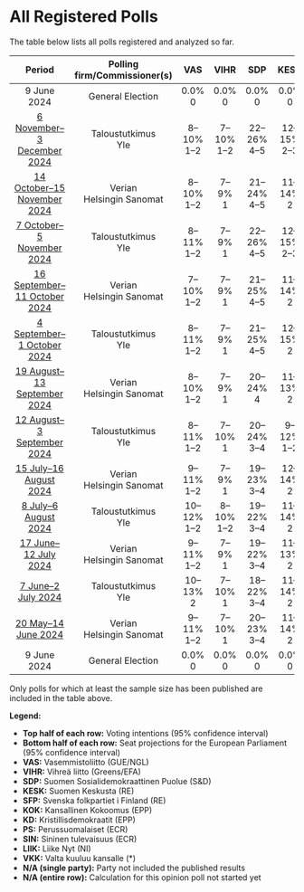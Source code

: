 # All Registered Polls

The table below lists all polls registered and analyzed so far.

| Period     | Polling firm/Commissioner(s) | VAS | VIHR | SDP | KESK | SFP | KOK | KD | PS | SIN | LIIK | VKK |
|:----------:|:----------------------------:|:--:|:--:|:--:|:--:|:--:|:--:|:--:|:--:|:--:|:--:|:--:|
| 9 June 2024 | General Election | 0.0% <br> 0 | 0.0% <br> 0 | 0.0% <br> 0 | 0.0% <br> 0 | 0.0% <br> 0 | 0.0% <br> 0 | 0.0% <br> 0 | 0.0% <br> 0 | 0.0% <br> 0 | 0.0% <br> 0 | 0.0% <br> 0 |
| [6 November–3 December 2024](2024-12-03-Taloustutkimus.html) | Taloustutkimus <br> Yle | 8–10% <br> 1–2 | 7–10% <br> 1–2 | 22–26% <br> 4–5 | 12–15% <br> 2–3 | 3–4% <br> 0 | 17–21% <br> 3–4 | 3–5% <br> 0–1 | 14–17% <br> 2–3 | N/A <br> N/A | 2–3% <br> 0 | N/A <br> N/A |
| [14 October–15 November 2024](2024-11-15-Verian.html) | Verian <br> Helsingin Sanomat | 8–10% <br> 1–2 | 7–9% <br> 1 | 21–24% <br> 4–5 | 11–14% <br> 2 | 3–5% <br> 0 | 18–22% <br> 3–4 | 3–5% <br> 0 | 15–18% <br> 3 | N/A <br> N/A | 2–3% <br> 0 | N/A <br> N/A |
| [7 October–5 November 2024](2024-11-05-Taloustutkimus.html) | Taloustutkimus <br> Yle | 8–11% <br> 1–2 | 7–9% <br> 1 | 22–26% <br> 4–5 | 12–15% <br> 2–3 | 3–5% <br> 0–1 | 17–21% <br> 3–4 | 3–5% <br> 0 | 14–18% <br> 2–3 | N/A <br> N/A | 1–2% <br> 0 | N/A <br> N/A |
| [16 September–11 October 2024](2024-10-11-Verian.html) | Verian <br> Helsingin Sanomat | 7–10% <br> 1–2 | 7–9% <br> 1 | 21–25% <br> 4–5 | 11–14% <br> 2 | 3–5% <br> 0–1 | 18–21% <br> 3–4 | 3–5% <br> 0–1 | 14–18% <br> 2–3 | N/A <br> N/A | 2–3% <br> 0 | N/A <br> N/A |
| [4 September–1 October 2024](2024-10-01-Taloustutkimus.html) | Taloustutkimus <br> Yle | 8–11% <br> 1–2 | 7–9% <br> 1 | 21–25% <br> 4–5 | 12–15% <br> 2 | 3–5% <br> 0 | 18–22% <br> 3–4 | 3–4% <br> 0 | 15–18% <br> 3 | N/A <br> N/A | 1–2% <br> 0 | N/A <br> N/A |
| [19 August–13 September 2024](2024-09-13-Verian.html) | Verian <br> Helsingin Sanomat | 8–10% <br> 1–2 | 7–9% <br> 1 | 20–24% <br> 4 | 11–13% <br> 2 | 3–5% <br> 0–1 | 19–22% <br> 3–4 | 3–5% <br> 0 | 14–17% <br> 2–3 | N/A <br> N/A | 1–2% <br> 0 | N/A <br> N/A |
| [12 August–3 September 2024](2024-09-03-Taloustutkimus.html) | Taloustutkimus <br> Yle | 8–11% <br> 1–2 | 7–10% <br> 1 | 20–24% <br> 3–4 | 9–12% <br> 1–2 | 3–5% <br> 0 | 20–24% <br> 3–4 | 3–5% <br> 0–1 | 15–19% <br> 2–3 | N/A <br> N/A | 1–2% <br> 0 | N/A <br> N/A |
| [15 July–16 August 2024](2024-08-16-Verian.html) | Verian <br> Helsingin Sanomat | 9–11% <br> 1–2 | 7–9% <br> 1 | 19–23% <br> 3–4 | 12–14% <br> 2 | 4–5% <br> 0–1 | 19–22% <br> 3–4 | 3–5% <br> 0–1 | 14–16% <br> 2–3 | N/A <br> N/A | 2–3% <br> 0 | N/A <br> N/A |
| [8 July–6 August 2024](2024-08-06-Taloustutkimus.html) | Taloustutkimus <br> Yle | 10–12% <br> 1–2 | 8–10% <br> 1–2 | 19–22% <br> 3–4 | 11–14% <br> 2 | 3–5% <br> 0 | 20–24% <br> 3–4 | 3–5% <br> 0 | 14–18% <br> 2–3 | N/A <br> N/A | 1–2% <br> 0 | N/A <br> N/A |
| [17 June–12 July 2024](2024-07-12-Verian.html) | Verian <br> Helsingin Sanomat | 9–11% <br> 1–2 | 7–9% <br> 1 | 19–22% <br> 3–4 | 11–13% <br> 2 | 4–6% <br> 0–1 | 19–22% <br> 3–4 | 3–5% <br> 0 | 14–17% <br> 2–3 | N/A <br> N/A | 2–3% <br> 0 | N/A <br> N/A |
| [7 June–2 July 2024](2024-07-02-Taloustutkimus.html) | Taloustutkimus <br> Yle | 10–13% <br> 2 | 7–10% <br> 1 | 18–22% <br> 3–4 | 11–14% <br> 2 | 3–5% <br> 0 | 19–23% <br> 3–4 | 3–5% <br> 0 | 14–17% <br> 2–3 | N/A <br> N/A | 1–3% <br> 0 | N/A <br> N/A |
| [20 May–14 June 2024](2024-06-14-Verian.html) | Verian <br> Helsingin Sanomat | 9–11% <br> 1–2 | 7–10% <br> 1 | 20–23% <br> 3–4 | 11–14% <br> 2 | 4–5% <br> 0–1 | 18–22% <br> 3–4 | 4–5% <br> 0–1 | 14–16% <br> 2–3 | N/A <br> N/A | 2–3% <br> 0 | N/A <br> N/A |
| 9 June 2024 | General Election | 0.0% <br> 0 | 0.0% <br> 0 | 0.0% <br> 0 | 0.0% <br> 0 | 0.0% <br> 0 | 0.0% <br> 0 | 0.0% <br> 0 | 0.0% <br> 0 | 0.0% <br> 0 | 0.0% <br> 0 | 0.0% <br> 0 |

Only polls for which at least the sample size has been published are included in the table above.

**Legend:**
+ **Top half of each row:** Voting intentions (95% confidence interval)
+ **Bottom half of each row:** Seat projections for the European Parliament (95% confidence interval)
+ **VAS:** Vasemmistoliitto (GUE/NGL)
+ **VIHR:** Vihreä liitto (Greens/EFA)
+ **SDP:** Suomen Sosialidemokraattinen Puolue (S&D)
+ **KESK:** Suomen Keskusta (RE)
+ **SFP:** Svenska folkpartiet i Finland (RE)
+ **KOK:** Kansallinen Kokoomus (EPP)
+ **KD:** Kristillisdemokraatit (EPP)
+ **PS:** Perussuomalaiset (ECR)
+ **SIN:** Sininen tulevaisuus (ECR)
+ **LIIK:** Liike Nyt (NI)
+ **VKK:** Valta kuuluu kansalle (*)
+ **N/A (single party):** Party not included the published results
+ **N/A (entire row):** Calculation for this opinion poll not started yet

